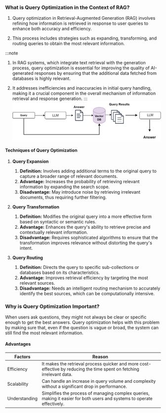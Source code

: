 ### What is Query Optimization in the Context of RAG?

1. Query optimization in Retrieval-Augmented Generation (RAG) involves refining
   how information is retrieved in response to user queries to enhance both
   accuracy and efficiency.

2. This process includes strategies such as expanding, transforming, and routing
   queries to obtain the most relevant information.

:::note 
1. In RAG systems, which integrate text retrieval with the generation
process, query optimization is essential for improving the quality of
AI-generated responses by ensuring that the additional data fetched from
databases is highly relevant. 

2. It addresses inefficiencies and inaccuracies in
initial query handling, making it a crucial component in the overall mechanism
of information retrieval and response generation. 
:::
![image.png](../img/queryOptimization.png)

#### Techniques of Query Optimization

1. **Query Expansion**

   1. **Definition:** Involves adding additional terms to the original query to
      capture a broader range of relevant documents.
   2. **Advantage:** Increases the probability of retrieving relevant
      information by expanding the search scope.
   3. **Disadvantage:** May introduce noise by retrieving irrelevant documents,
      thus requiring further filtering.

2. **Query Transformation**

   1. **Definition:** Modifies the original query into a more effective form
      based on syntactic or semantic rules.
   2. **Advantage:** Enhances the query's ability to retrieve precise and
      contextually relevant information.
   3. **Disadvantage:** Requires sophisticated algorithms to ensure that the
      transformation improves relevance without distorting the query's intent.

3. **Query Routing**
   1. **Definition:** Directs the query to specific sub-collections or databases
      based on its characteristics.
   2. **Advantage:** Improves retrieval efficiency by targeting the most
      relevant sources.
   3. **Disadvantage:** Needs an intelligent routing mechanism to accurately
      identify the best sources, which can be computationally intensive.

### Why is Query Optimization Important?

When users ask questions, they might not always be clear or specific enough to
get the best answers. Query optimization helps with this problem by making sure
that, even if the question is vague or broad, the system can still find the most
relevant information.

#### Advantages

<table class="table-size-for-cloud-services">
    <thead>
        <tr>
            <th>Factors</th>
            <th>Reason</th>
        </tr>
    </thead>
    <tbody>
        <tr>
            <td><span class="custom-header">Efficiency</span></td>
            <td>It makes the retrieval process quicker and more cost-effective by reducing the time spent on fetching irrelevant data.</td>
        </tr>
        <tr>
            <td><span class="custom-header">Scalability</span></td>
            <td>Can handle an increase in query volume and complexity without a significant drop in performance.</td>
        </tr>
        <tr>
            <td><span class="custom-header">Understanding</span></td>
            <td>Simplifies the process of managing complex queries, making it easier for both users and systems to operate effectively.</td>
        </tr>
    </tbody>
</table>
